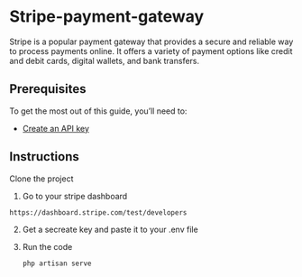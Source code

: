 # Stripe-payment-gateway

Stripe is a popular payment gateway that provides a secure and reliable way to process payments online. It offers a variety of payment options like credit and debit cards, digital wallets, and bank transfers.

## Prerequisites

To get the most out of this guide, you’ll need to:

-   [Create an API key](https://dashboard.stripe.com/test/developers)

## Instructions

Clone the project

1. Go to your stripe dashboard

```bash
https://dashboard.stripe.com/test/developers
```

2. Get a secreate key and paste it to your .env file

3. Run the code

    ```bash
    php artisan serve
    ```

```

```
